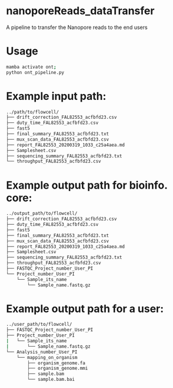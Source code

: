 # nanoporeReads_dataTransfer
A pipeline to transfer the Nanopore reads to the end users

# Usage
```bash
mamba activate ont;
python ont_pipeline.py
```
# Example input path:
```bash
../path/to/flowcell/
├── drift_correction_FAL82553_acfbfd23.csv
├── duty_time_FAL82553_acfbfd23.csv
├── fast5
├── final_summary_FAL82553_acfbfd23.txt
├── mux_scan_data_FAL82553_acfbfd23.csv
├── report_FAL82553_20200319_1033_c25a4aea.md
├── Samplesheet.csv
├── sequencing_summary_FAL82553_acfbfd23.txt
└── throughput_FAL82553_acfbfd23.csv
```
# Example output path for bioinfo. core:
```bash
../output_path/to/flowcell/
├── drift_correction_FAL82553_acfbfd23.csv
├── duty_time_FAL82553_acfbfd23.csv
├── fast5
├── final_summary_FAL82553_acfbfd23.txt
├── mux_scan_data_FAL82553_acfbfd23.csv
├── report_FAL82553_20200319_1033_c25a4aea.md
├── Samplesheet.csv
├── sequencing_summary_FAL82553_acfbfd23.txt
├── throughput_FAL82553_acfbfd23.csv
├── FASTQC_Project_number_User_PI
└── Project_number_User_PI
    └── Sample_its_name
        └── Sample_name.fastq.gz
```
# Example output path for a user:
```bash
../user_path/to/flowcell/
├── FASTQC_Project_number_User_PI
├── Project_number_User_PI
|   └── Sample_its_name
|       └── Sample_name.fastq.gz
└── Analysis_number_User_PI
    └── mapping_on_organism
        ├── organism_genome.fa
        ├── organism_genome.mmi
        ├── sample.bam
        └── sample.bam.bai
```
